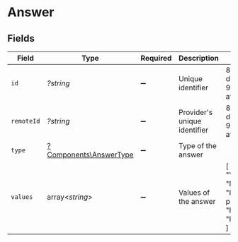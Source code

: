 # Answer


## Fields

| Field                                                                    | Type                                                                     | Required                                                                 | Description                                                              | Example                                                                  |
| ------------------------------------------------------------------------ | ------------------------------------------------------------------------ | ------------------------------------------------------------------------ | ------------------------------------------------------------------------ | ------------------------------------------------------------------------ |
| `id`                                                                     | *?string*                                                                | :heavy_minus_sign:                                                       | Unique identifier                                                        | 8187e5da-dc77-475e-9949-af0f1fa4e4e3                                     |
| `remoteId`                                                               | *?string*                                                                | :heavy_minus_sign:                                                       | Provider's unique identifier                                             | 8187e5da-dc77-475e-9949-af0f1fa4e4e3                                     |
| `type`                                                                   | [?Components\AnswerType](../../Models/Components/AnswerType.md)          | :heavy_minus_sign:                                                       | Type of the answer                                                       |                                                                          |
| `values`                                                                 | array<*string*>                                                          | :heavy_minus_sign:                                                       | Values of the answer                                                     | [<br/>"Yes",<br/>"No Travel",<br/>"It sounds pretty cool.",<br/>"Excel",<br/>"Power Point"<br/>] |